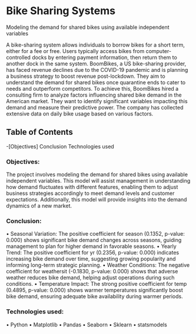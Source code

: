 # Bike Sharing Systems
Modeling the demand for shared bikes using available independent variables

A bike-sharing system allows individuals to borrow bikes for a short term, either for a fee or free. Users typically access bikes from computer-controlled docks by entering payment information, then return them to another dock in the same system.
BoomBikes, a US bike-sharing provider, has faced revenue declines due to the COVID-19 pandemic and is planning a business strategy to boost revenue post-lockdown. They aim to understand the demand for shared bikes once quarantine ends to cater to needs and outperform competitors.
To achieve this, BoomBikes hired a consulting firm to analyze factors influencing shared bike demand in the American market. They want to identify significant variables impacting this demand and measure their predictive power. The company has collected extensive data on daily bike usage based on various factors.

## Table of Contents
-[Objectives]
Conclusion
Technologies used

### Objectives:
The project involves modeling the demand for shared bikes using available independent variables. 
This model will assist management in understanding how demand fluctuates with different features, enabling them to adjust business strategies accordingly to meet demand levels and customer expectations. 
Additionally, this model will provide insights into the demand dynamics of a new market.

### Conclusion:
•	Seasonal Variation: The positive coefficient for season (0.1352, p-value: 0.000) shows significant bike demand changes across seasons, guiding management to plan for higher demand in favorable seasons.
•	Yearly Trend: The positive coefficient for yr (0.2356, p-value: 0.000) indicates increasing bike demand over time, suggesting growing popularity and informing long-term strategic planning.
•	Weather Conditions: The negative coefficient for weathersit (-0.1830, p-value: 0.000) shows that adverse weather reduces bike demand, helping adjust operations during such conditions.
•	Temperature Impact: The strong positive coefficient for temp (0.4895, p-value: 0.000) shows warmer temperatures significantly boost bike demand, ensuring adequate bike availability during warmer periods.

### Technologies used:
•	Python
•	Matplotlib
•	Pandas
•	Seaborn
•	Sklearn
•	statsmodels


 


